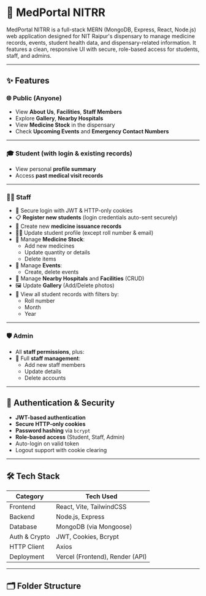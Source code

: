# 🏥 MedPortal NITRR

MedPortal NITRR is a full-stack MERN (MongoDB, Express, React, Node.js) web application designed for NIT Raipur's dispensary to manage medicine records, events, student health data, and dispensary-related information. It features a clean, responsive UI with secure, role-based access for students, staff, and admins.

---

## ✨ Features

### 🌐 Public (Anyone)

- View **About Us**, **Facilities**, **Staff Members**
- Explore **Gallery**, **Nearby Hospitals**
- View **Medicine Stock** in the dispensary
- Check **Upcoming Events** and **Emergency Contact Numbers**

---

### 🎓 Student (with login & existing records)

- View personal **profile summary**
- Access **past medical visit records**

---

### 👨‍⚕️ Staff

- 🔐 Secure login with JWT & HTTP-only cookies
- 📋 **Register new students** (login credentials auto-sent securely)
- 📝 Create new **medicine issuance records**
- 🧑‍🎓 Update student profile (except roll number & email)
- 💊 Manage **Medicine Stock**:
  - Add new medicines
  - Update quantity or details
  - Delete items
- 📅 Manage **Events**:
  - Create, delete events
- 🏥 Manage **Nearby Hospitals** and **Facilities** (CRUD)
- 🖼️ Update **Gallery** (Add/Delete photos)
- 📂 View all student records with filters by:
  - Roll number
  - Month
  - Year

---

### 🛡️ Admin

- All **staff permissions**, plus:
- 👥 Full **staff management**:
  - Add new staff members
  - Update details
  - Delete accounts

---

## 🔐 Authentication & Security

- **JWT-based authentication**
- **Secure HTTP-only cookies**
- **Password hashing** via `bcrypt`
- **Role-based access** (Student, Staff, Admin)
- Auto-login on valid token
- Logout support with cookie clearing

---

## 🛠️ Tech Stack

| Category      | Tech Used                     |
|---------------|-------------------------------|
| Frontend      | React, Vite, TailwindCSS      |
| Backend       | Node.js, Express              |
| Database      | MongoDB (via Mongoose)        |
| Auth & Crypto | JWT, Cookies, Bcrypt          |
| HTTP Client   | Axios                         |
| Deployment    | Vercel (Frontend), Render (API)

---

## 🗂️ Folder Structure

